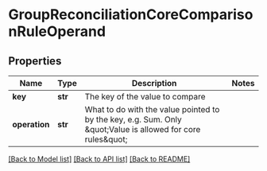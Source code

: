 # GroupReconciliationCoreComparisonRuleOperand


## Properties
Name | Type | Description | Notes
------------ | ------------- | ------------- | -------------
**key** | **str** | The key of the value to compare | 
**operation** | **str** | What to do with the value pointed to by the key, e.g. Sum. Only \&quot;Value is allowed for core rules\&quot; | 

[[Back to Model list]](../README.md#documentation-for-models) [[Back to API list]](../README.md#documentation-for-api-endpoints) [[Back to README]](../README.md)


